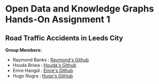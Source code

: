 ﻿# Open Data and Knowledge Graphs Hands-On Assignment 1

## Road Traffic Accidents in Leeds City

**Group Members:**

- Raymond Banks : [Raymond's Github](https://github.com/rtbanks)
- Houda Briwa   : [Houda's Github](https://github.com/houdamya)
- Emre Hangül   : [Emre's Github](https://github.com/EmreHangul)
- Hugo Nugra    : [Hugo's GitHub](https://github.com/hugonugraM)